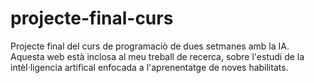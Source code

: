 # projecte-final-curs
Projecte final del curs de programaciò de dues setmanes amb la IA. Aquesta web està inclosa al meu treball de recerca, sobre l'estudi de la intèl·ligencia artifical enfocada a l'aprenentatge de noves habilitats.
